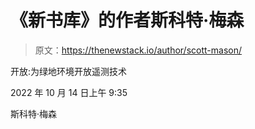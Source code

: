 # 《新书库》的作者斯科特·梅森

> 原文：<https://thenewstack.io/author/scott-mason/>

开放:为绿地环境开放遥测技术

2022 年 10 月 14 日上午 9:35

斯科特·梅森